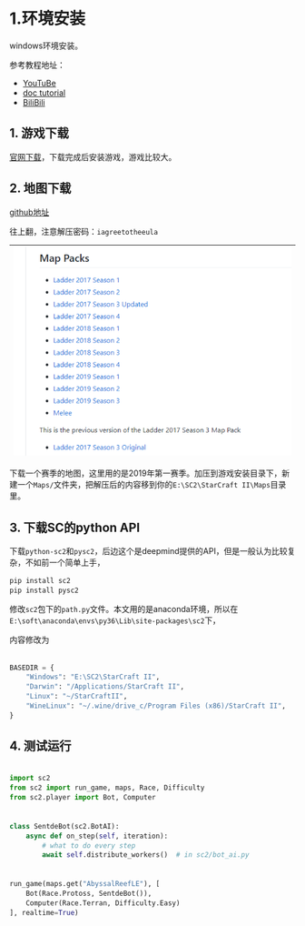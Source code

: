 # 1.环境安装

windows环境安装。

参考教程地址：
- [YouTuBe](https://www.youtube.com/watch?v=v3LJ6VvpfgI&list=PLQVvvaa0QuDcT3tPehHdisGMc8TInNqdq)
- [doc tutorial](https://pythonprogramming.net/starcraft-ii-ai-python-sc2-tutorial/)
- [BiliBili](https://www.bilibili.com/video/BV1uv411q7jR?from=search&seid=4612749856828866356)

## 1. 游戏下载

[官网下载](https://starcraft2.com/)，下载完成后安装游戏，游戏比较大。

## 2. 地图下载

[github地址](https://github.com/Blizzard/s2client-proto#downloads)

往上翻，注意解压密码：`iagreetotheeula`

| ![](img/2020-07-24-22-48-03.png) | 
| - |

下载一个赛季的地图，这里用的是2019年第一赛季。加压到游戏安装目录下，新建一个`Maps/`文件夹，把解压后的内容移到你的`E:\SC2\StarCraft II\Maps`目录里。

## 3. 下载SC的python API

下载`python-sc2`和`pysc2`，后边这个是deepmind提供的API，但是一般认为比较复杂，不如前一个简单上手，

```bash
pip install sc2
pip install pysc2
```

修改`sc2`包下的`path.py`文件。本文用的是anaconda环境，所以在`E:\soft\anaconda\envs\py36\Lib\site-packages\sc2`下，

内容修改为

```python

BASEDIR = {
    "Windows": "E:\SC2\StarCraft II",
    "Darwin": "/Applications/StarCraft II",
    "Linux": "~/StarCraftII",
    "WineLinux": "~/.wine/drive_c/Program Files (x86)/StarCraft II",
}
```

## 4. 测试运行

```python

import sc2
from sc2 import run_game, maps, Race, Difficulty
from sc2.player import Bot, Computer


class SentdeBot(sc2.BotAI):
    async def on_step(self, iteration):
        # what to do every step
        await self.distribute_workers()  # in sc2/bot_ai.py


run_game(maps.get("AbyssalReefLE"), [
    Bot(Race.Protoss, SentdeBot()),
    Computer(Race.Terran, Difficulty.Easy)
], realtime=True)

```